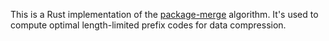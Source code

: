 This is a Rust implementation of the [package-merge](https://en.wikipedia.org/wiki/Package-merge_algorithm) algorithm. It's used to compute optimal length-limited prefix codes for data compression.
